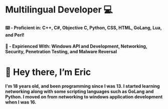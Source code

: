 <h1>Multilingual Developer 💻</h1>
<h4>⌨️ - Proficient in: C++, C#, Objective C, Python, CSS, HTML, GoLang, Lua, and Perl!</h4>
<h4>🐜 - Expirienced With: Windows API and Development, Networking, Security, Penetration Testing, and Malware Reversal</h4>

<h1>👋 Hey there, I’m Eric</h1>
<h4>I'm 18 years old, and been programming since I was 13. I started learning networking along with some scripting languages such as GoLang and Python. I moved on from networking to windows application development when I was 16.</h4> 
